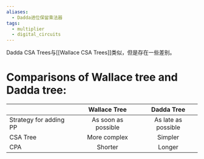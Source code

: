 ```yaml
---
aliases:
  - Dadda进位保留乘法器
tags:
  - multiplier
  - digital_circuits
---
```

Dadda CSA Trees与[[Wallace CSA Trees]]类似，但是存在一些差别。

# Comparisons of Wallace tree and Dadda tree:

|                        |    Wallace Tree     |     Dadda Tree      |
| :--------------------- | :-----------------: | :-----------------: |
| Strategy for adding PP | As soon as possible | As late as possible |
| CSA Tree               |    More complex     |       Simpler       |
| CPA                    |       Shorter       |       Longer        |
